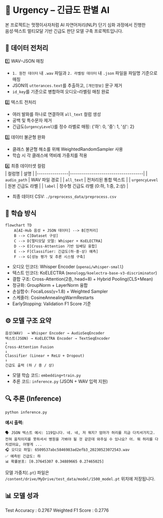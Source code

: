 # 🚨 Urgency – 긴급도 판별 AI

본 프로젝트는 멋쟁이사자처럼 AI 자연어처리(NLP) 단기 심화 과정에서 진행한  
음성·텍스트 멀티모달 기반 긴급도 판단 모델 구축 프로젝트입니다.

## 🧩 데이터 전처리

1️⃣ WAV–JSON 매칭  
- `1. 원천 데이터` 내 `.wav` 파일과 `2. 라벨링 데이터` 내 `.json` 파일을 파일명 기준으로 매칭  
- JSON의 `utterances.text`를 추출하고, `[개인정보]` 문구 제거  
- `id_key`를 기준으로 병합하여 오디오–라벨링 매칭 완료

2️⃣ 텍스트 전처리  
- 여러 발화를 하나로 연결하여 `all_text` 컬럼 생성  
- 공백 및 특수문자 제거  
- 긴급도(`urgencyLevel`)를 정수 라벨로 매핑: {'하': 0, '중': 1, '상': 2}

3️⃣ 데이터 불균형 완화  
- 클래스 불균형 해소를 위해 WeightedRandomSampler 사용  
- 학습 시 각 클래스에 역비례 가중치를 적용

4️⃣ 최종 데이터셋 컬럼  
| 컬럼명 | 설명 |
|----------------|-------------------------------------|
| `audio_path`   | WAV 파일 경로                        |
| `all_text`     | 전처리된 통합 텍스트                  |
| `urgencyLevel` | 원본 긴급도 라벨                      |
| `label`        | 정수형 긴급도 라벨 (0:하, 1:중, 2:상) |

- 최종 데이터 CSV: `./preprocess_data/preprocess.csv`

## 🧠 학습 방식

```mermaid
flowchart TD
    A[AI-Hub 음성 + JSON 데이터] --> B[전처리]
    B --> C[Dataset 구성]
    C --> D[멀티모달 모델: Whisper + KoELECTRA]
    D --> E[Cross-Attention 기반 임베딩 융합]
    E --> F[Classifier: 긴급도(하·중·상) 예측]
    F --> G[성능 평가 및 추론 시스템 구축]
```

- 오디오 인코더: Whisper Encoder (`openai/whisper-small`)  
- 텍스트 인코더: KoELECTRA (`monologg/koelectra-base-v3-discriminator`)  
- 결합 구조: Cross-Attention(2층, head=8) + Hybrid Pooling(CLS+Mean)  
- 정규화: GroupNorm + LayerNorm 융합  
- 손실함수: FocalLoss(γ=1.8) + Weighted Sampler  
- 스케줄러: CosineAnnealingWarmRestarts  
- EarlyStopping: Validation F1 Score 기준

## ⚙️ 모델 구조 요약

```
음성(WAV)  → Whisper Encoder → AudioSeqEncoder
텍스트(JSON) → KoELECTRA Encoder → TextSeqEncoder
↓
Cross-Attention Fusion
↓
Classifier (Linear + ReLU + Dropout)
↓
긴급도 출력 (하 / 중 / 상)
```

- 모델 학습 코드: `embedding+train.py`  
- 추론 코드: `inference.py` (JSON + WAV 입력 지원)

## 🔍 추론 (Inference)

```bash
python inference.py
```

**예시 출력:**
```
🗣️ JSON 텍스트 예시: 119입니다. 네. 네, 저 뭐지? 엄마가 허리를 지금 다치셔가지고. 전혀 움직이지를 못하셔서 병원을 가봐야 될 것 같은데 와주실 수 있나요? 어. 뭐 허리를 다치셨어요, 어떻게 ...
🎧 오디오 파일: 6509537abc5846983ad2efb3_20230523072543.wav
✅ 예측된 긴급도: 하
📊 확률분포: [0.37645307 0.34889665 0.27465025]
```

모델 가중치(`.pt`) 파일은 `/content/drive/MyDrive/test_data/model/1500_model.pt` 위치에 저장됩니다.

## 📊 모델 성과

Test Accuracy     : 0.2767
Weighted F1 Score : 0.2776 
